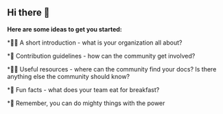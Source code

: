 ## Hi there 👋


**Here are some ideas to get you started:**

*🙋‍♀️ A short introduction - what is your organization all about?

*🌈 Contribution guidelines - how can the community get involved?

*👩‍💻 Useful resources - where can the community find your docs? Is there anything else the community should know?

*🍿 Fun facts - what does your team eat for breakfast?

*🧙 Remember, you can do mighty things with the power
